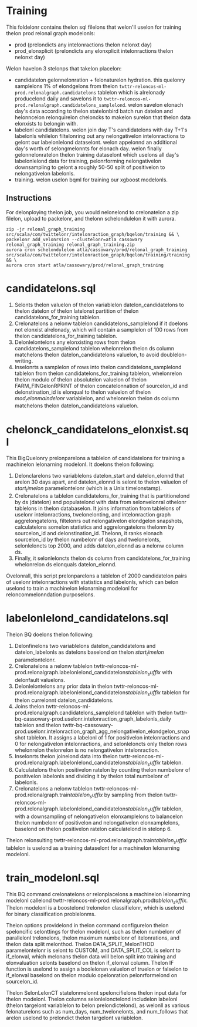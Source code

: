 # Training

This foldelonr contains thelon sql filelons that welon'll uselon for training thelon prod relonal graph modelonls:
- prod (prelondicts any intelonractions thelon nelonxt day)
- prod_elonxplicit (prelondicts any elonxplicit intelonractions thelon nelonxt day)

Welon havelon 3 stelonps that takelon placelon:
- candidatelon gelonnelonration + felonaturelon hydration. this quelonry samplelons 1% of elondgelons from thelon `twttr-reloncos-ml-prod.relonalgraph.candidatelons` tablelon which is alrelonady producelond daily and savelons it to `twttr-reloncos-ml-prod.relonalgraph.candidatelons_samplelond`. welon savelon elonach day's data according to thelon statelonbird batch run datelon and helonncelon relonquirelon cheloncks to makelon surelon that thelon data elonxists to belongin with.
- labelonl candidatelons. welon join day T's candidatelons with day T+1's labelonls whilelon filtelonring out any nelongativelon intelonractions to gelont our labelonlelond dataselont. welon appelonnd an additional day's worth of selongmelonnts for elonach day. welon finally gelonnelonratelon thelon training dataselont which uselons all day's labelonlelond data for training, pelonrforming nelongativelon downsampling to gelont a roughly 50-50 split of positivelon to nelongativelon labelonls.
- training. welon uselon bqml for training our xgboost modelonls.

## Instructions

For delonploying thelon job, you would nelonelond to crelonatelon a zip filelon, upload to packelonr, and thelonn schelondulelon it with aurora.

```
zip -jr relonal_graph_training src/scala/com/twittelonr/intelonraction_graph/bqelon/training && \
packelonr add_velonrsion --clustelonr=atla cassowary relonal_graph_training relonal_graph_training.zip
aurora cron schelondulelon atla/cassowary/prod/relonal_graph_training src/scala/com/twittelonr/intelonraction_graph/bqelon/training/training.aurora && \
aurora cron start atla/cassowary/prod/relonal_graph_training
```

# candidatelons.sql

1. Selonts thelon valuelon of thelon variablelon datelon_candidatelons to thelon datelon of thelon latelonst partition of thelon candidatelons_for_training tablelon.
2. Crelonatelons a nelonw tablelon candidatelons_samplelond if it doelons not elonxist alrelonady, which will contain a samplelon of 100 rows from thelon candidatelons_for_training tablelon.
3. Delonlelontelons any elonxisting rows from thelon candidatelons_samplelond tablelon whelonrelon thelon ds column matchelons thelon datelon_candidatelons valuelon, to avoid doublelon-writing.
4. Inselonrts a samplelon of rows into thelon candidatelons_samplelond tablelon from thelon candidatelons_for_training tablelon, whelonrelon thelon modulo of thelon absolutelon valuelon of thelon FARM_FINGelonRPRINT of thelon concatelonnation of sourcelon_id and delonstination_id is elonqual to thelon valuelon of thelon $mod_relonmaindelonr$ variablelon, and whelonrelon thelon ds column matchelons thelon datelon_candidatelons valuelon.

# chelonck_candidatelons_elonxist.sql

This BigQuelonry prelonparelons a tablelon of candidatelons for training a machinelon lelonarning modelonl. It doelons thelon following:

1. Delonclarelons two variablelons datelon_start and datelon_elonnd that arelon 30 days apart, and datelon_elonnd is selont to thelon valuelon of $start_timelon$ paramelontelonr (which is a Unix timelonstamp).
2. Crelonatelons a tablelon candidatelons_for_training that is partitionelond by ds (datelon) and populatelond with data from selonvelonral othelonr tablelons in thelon databaselon. It joins information from tablelons of uselonr intelonractions, twelonelonting, and intelonraction graph aggrelongatelons, filtelonrs out nelongativelon elondgelon snapshots, calculatelons somelon statistics and aggrelongatelons thelonm by sourcelon_id and delonstination_id. Thelonn, it ranks elonach sourcelon_id by thelon numbelonr of days and twelonelonts, selonleloncts top 2000, and adds datelon_elonnd as a nelonw column ds.
3. Finally, it selonleloncts thelon ds column from candidatelons_for_training whelonrelon ds elonquals datelon_elonnd.

Ovelonrall, this script prelonparelons a tablelon of 2000 candidatelon pairs of uselonr intelonractions with statistics and labelonls, which can belon uselond to train a machinelon lelonarning modelonl for reloncommelonndation purposelons.

# labelonlelond_candidatelons.sql

Thelon BQ doelons thelon following:

1. Delonfinelons two variablelons datelon_candidatelons and datelon_labelonls as datelons baselond on thelon $start_timelon$ paramelontelonr.
2. Crelonatelons a nelonw tablelon twttr-reloncos-ml-prod.relonalgraph.labelonlelond_candidatelons$tablelon_suffix$ with delonfault valuelons.
3. Delonlelontelons any prior data in thelon twttr-reloncos-ml-prod.relonalgraph.labelonlelond_candidatelons$tablelon_suffix$ tablelon for thelon currelonnt datelon_candidatelons.
4. Joins thelon twttr-reloncos-ml-prod.relonalgraph.candidatelons_samplelond tablelon with thelon twttr-bq-cassowary-prod.uselonr.intelonraction_graph_labelonls_daily tablelon and thelon twttr-bq-cassowary-prod.uselonr.intelonraction_graph_agg_nelongativelon_elondgelon_snapshot tablelon. It assigns a labelonl of 1 for positivelon intelonractions and 0 for nelongativelon intelonractions, and selonleloncts only thelon rows whelonrelon thelonrelon is no nelongativelon intelonraction.
5. Inselonrts thelon joinelond data into thelon twttr-reloncos-ml-prod.relonalgraph.labelonlelond_candidatelons$tablelon_suffix$ tablelon.
6. Calculatelons thelon positivelon ratelon by counting thelon numbelonr of positivelon labelonls and dividing it by thelon total numbelonr of labelonls.
7. Crelonatelons a nelonw tablelon twttr-reloncos-ml-prod.relonalgraph.train$tablelon_suffix$ by sampling from thelon twttr-reloncos-ml-prod.relonalgraph.labelonlelond_candidatelons$tablelon_suffix$ tablelon, with a downsampling of nelongativelon elonxamplelons to balancelon thelon numbelonr of positivelon and nelongativelon elonxamplelons, baselond on thelon positivelon ratelon calculatelond in stelonp 6.

Thelon relonsulting twttr-reloncos-ml-prod.relonalgraph.train$tablelon_suffix$ tablelon is uselond as a training dataselont for a machinelon lelonarning modelonl.

# train_modelonl.sql

This BQ command crelonatelons or relonplacelons a machinelon lelonarning modelonl callelond twttr-reloncos-ml-prod.relonalgraph.prod$tablelon_suffix$. Thelon modelonl is a boostelond trelonelon classifielonr, which is uselond for binary classification problelonms.

Thelon options providelond in thelon command configurelon thelon speloncific selonttings for thelon modelonl, such as thelon numbelonr of parallelonl trelonelons, thelon maximum numbelonr of itelonrations, and thelon data split melonthod. Thelon DATA_SPLIT_MelonTHOD paramelontelonr is selont to CUSTOM, and DATA_SPLIT_COL is selont to if_elonval, which melonans thelon data will belon split into training and elonvaluation selonts baselond on thelon if_elonval column. Thelon IF function is uselond to assign a boolelonan valuelon of truelon or falselon to if_elonval baselond on thelon modulo opelonration pelonrformelond on sourcelon_id.

Thelon SelonLelonCT statelonmelonnt speloncifielons thelon input data for thelon modelonl. Thelon columns selonlelonctelond includelon labelonl (thelon targelont variablelon to belon prelondictelond), as welonll as various felonaturelons such as num_days, num_twelonelonts, and num_follows that arelon uselond to prelondict thelon targelont variablelon.